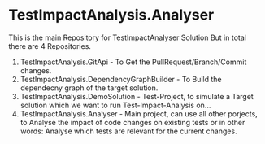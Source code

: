 # TestImpactAnalysis.Analyser
This is the main Repository for TestImpactAnalyser Solution
But in total there are 4 Repositories.

1. TestImpactAnalysis.GitApi - To Get the PullRequest/Branch/Commit changes.
2. TestImpactAnalysis.DependencyGraphBuilder - To Build the dependecny graph of the target solution.
3. TestImpactAnalysis.DemoSolution - Test-Project, to simulate a Target solution which we want to run Test-Impact-Analysis on...
1. TestImpactAnalysis.Analyser - Main project, can use all other porjects, to Analyse the impact of code changes on existing tests
or in other words: Analyse which tests are relevant for the current changes.
